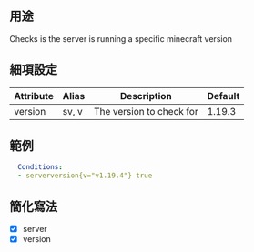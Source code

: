 ## 用途
Checks is the server is running a specific minecraft version


## 細項設定

| Attribute | Alias   | Description   | Default |
|-----------|-------------|--------------------------------------------------------------------|---------|
| version   | sv, v   | The version to check for  | 1.19.3  |


## 範例
```yaml
  Conditions:
  - serverversion{v="v1.19.4"} true
```

## 簡化寫法
- [x] server
- [x] version